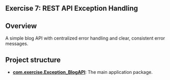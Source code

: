 ## Exercise 7: REST API Exception Handling

## Overview 

A simple blog API with centralized error handling and clear, consistent error messages.

## Project structure

*   **[com.exercise.Exception_BlogAPI](src/main/java/com/exercise/Exception_BlogAPI)**: The main application package.
